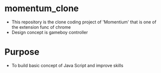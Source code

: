 # momentum_clone

- This repository is the clone coding project of 'Momentium' that is one of the extension func of chrome
- Design concept is gameboy controller

# Purpose

- To build basic concept of Java Script and improve skills
